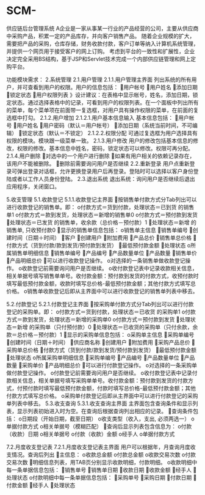 # SCM-
供应链后台管理系统
A企业是一家从事某一行业的产品经营的公司，主要从供应商中采购产品，积累一定的产品库存，并向客户销售产品。
随着企业规模的扩大，需要把产品的采购，仓库存储，财务收款付款，客户订单等纳入计算机系统管理，并提供一个网页用于接受客户的网上订购。
考虑到平台的一致性和扩展性，企业决定完全采用BS结构，基于JSP和Servlet技术完成一个内部供应链管理和网上定购平台。




功能模块需求：
2.系统管理
2.1.用户管理
2.1.1.用户管理主界面
列出系统的所有用户，并可查看到用户的权限。用户的信息包括：
用户帐号
用户姓名
添加日期
锁定状态
用户权限列表
》设计建议：在表格中显示帐号，姓名，添加日期，锁定状态。通过选择表格中的记录，可看到用户的权限列表。在一个面板中列出所有的菜单，每个菜单项在前面带一复选框，对用户具有操作权限的菜单，在前面的复选框中打勾。
2.1.2.用户增加
2.1.2.1.用户基本信息输入
基本信息包括：
用户帐号
用户姓名
用户密码（默认＝用户帐号）
添加日期（系统当前时间，不可编辑）
锁定状态（默认＝不锁定）
2.1.2.2.权限分配
可通过复选框为用户选择具有权限的模块。模块跟一级菜单一致。
2.1.3.用户修改
用户的修改包括基本信息的修改，权限的修改。基本信息中姓名，密码，锁定状态可以修改。权限可再分配。
2.1.4.用户删除
对选中的一个用户进行删除
如果有用户相关的依赖记录存在，该用户不能被删除。
删除前需要询问用户是否继续
2.2.重新登录
用户点重新登录可弹出登录对话框，允许更换登录用户后再登录。登陆时可以选择以客户身份登陆或者以工作人员身份登陆。
2.3.退出系统
退出系统：询问用户是否继续后退出应用程序，关闭窗口。




5.收支管理
5.1.收款登记
5.1.1.收款登记主界面
按销售单付款方式分Tab列出可以进行收款登记的销售单。即：
o付款方式＝货到付款，处理状态＝已到货 的销售单1
o付款方式＝款到发货，处理状态＝新增的销售单0
o付款方式＝预付款到发货
处理状态＝已发货 的销售单，收余款（总价格－预付款）1
处理状态＝新增 的销售单, 只收预付款0
显示的销售单信息包括：
o销售单主信息
销售单编号
创建时间（日期＋时间）
客户
创建用户
附加费用
产品总价
销售单总价格
付款方式（货到付款/款到发货/预付款到发货）
最低预付款金额
处理状态
o所属销售单明细信息
销售单编号
产品编号
产品数量单位
产品数量
销售单价
产品明细总价
可以进行收款登记操作。
o对选择的一条销售单做收款登记操作。
o收款登记前需要询问用户是否继续。
o收付款登记表中记录收款相关信息，相关单据号填写销售单单号。收付款金额：预付款到发货的付款方式，收预付款时填写最低预付款金额，收款时填写总价格-最低预付款金额；其他付款方式填写总价格。
o销售单收款登记后即从主界面中可以进行收款登记的销售单列表中移去。

5.2.付款登记
5.2.1.付款登记主界面
按采购单付款方式分Tab列出可以进行付款登记的采购单。即：
o付款方式＝货到付款，处理状态＝已收货 的采购单1
o付款方式＝款到发货，处理状态＝新增的采购单0
o付款方式＝预付款到发货
处理状态＝新增 的采购单（只付预付款）0
处理状态＝已收货的采购单（只付余款，余款＝总价格－预付款）1
显示的采购单信息包括：
o采购单主信息
采购单编号
创建时间（日期＋时间）
供应商名称
创建用户
附加费用
采购产品总价
采购单总价格
付款方式（货到付款/款到发货/预付款到发货）
最低预付款金额
处理状态
o所属采购单明细信息
采购单编号
产品编号
产品数量单位
产品数量
采购单价
产品明细总价
可以进行付款登记操作。
o对选择的一条采购单做付款登记操作。
o付款登记前需要询问用户是否继续。
o收付款登记表中记录付款相关信息，相关单据号填写采购单单号。收付款金额：预付款到发货的付款方式，付预付款时填写最低预付款金额，付款时填写总价格-最低预付款金额；其他付款方式填写总价格。
o采购单付款登记后即从主界面中可以进行付款登记的采购单列表中移去。
5.3.收支查询
5.3.1.收支查询主界面
主界面包含查询条件和显示列表，显示列表初始进入时为空。在查询后根据查询列出相应的记录。
查询条件包括：
o日期段（开始日期，截至日期）
o收支类型（收入，支出, 必须两选一）
o单据付款方式
o相关单据号（模糊匹配）
查询后显示列表包含信息为：
o付款（收款）日期
o相关单据号
o付款（收款）金额
o经手人
o单据付款方式



7.2.月度收支登记表
7.2.1.月度收支登记表主界面
用户可以根据年，月查询月度收支情况。查询后列出
主信息：
o收款总金额
o付款总金额
o收款交易次数
o付款交易次数
明细信息列表，用TAB页分别显示收款明细，付款明细。
o收款明细中每一条单据信息包括：
销售单号
销售单日期
收款日期
收款金额
经手人
处理状态
o付款明细中每一条单据信息包括：
采购单号
采购日期
付款日期
付款金额
经手人
处理状态





